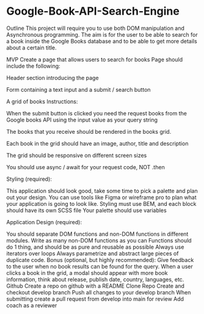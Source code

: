 # Google-Book-API-Search-Engine

Outline
This project will require you to use both DOM manipulation and Asynchronous programming. The aim is for the user to be able to search for a book inside the Google Books database and to be able to get more details about a certain title.

MVP
Create a page that allows users to search for books Page should include the following:

Header section introducing the page

Form containing a text input and a submit / search button

A grid of books Instructions:

When the submit button is clicked you need the request books from the Google books API using the input value as your query string

The books that you receive should be rendered in the books grid.

Each book in the grid should have an image, author, title and description

The grid should be responsive on different screen sizes

You should use async / await for your request code, NOT .then

Styling (required):

This application should look good, take some time to pick a palette and plan out your design. You can use tools like Figma or wireframe pro to plan what your application is going to look like. Styling must use BEM, and each block should have its own SCSS file Your palette should use variables

Application Design (required):

You should separate DOM functions and non-DOM functions in different modules.
Write as many non-DOM functions as you can Functions should do 1 thing, and should be as pure and reusable as possible
Always use iterators over loops
Always parametrize and abstract large pieces of duplicate code.
Bonus (optional, but highly recommended):
Give feedback to the user when no book results can be found for the query.
When a user clicks a book in the grid, a modal should appear with more book information, think about release, publish date, country, languages, etc.
Github
Create a repo on github with a README
Clone Repo
Create and checkout develop branch
Push all changes to your develop branch
When submitting create a pull request from develop into main for review
Add coach as a reviewer
